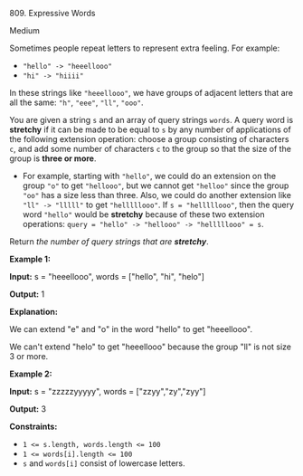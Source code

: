 809\. Expressive Words

Medium

Sometimes people repeat letters to represent extra feeling. For example:

*   `"hello" -> "heeellooo"`
*   `"hi" -> "hiiii"`

In these strings like `"heeellooo"`, we have groups of adjacent letters that are all the same: `"h"`, `"eee"`, `"ll"`, `"ooo"`.

You are given a string `s` and an array of query strings `words`. A query word is **stretchy** if it can be made to be equal to `s` by any number of applications of the following extension operation: choose a group consisting of characters `c`, and add some number of characters `c` to the group so that the size of the group is **three or more**.

*   For example, starting with `"hello"`, we could do an extension on the group `"o"` to get `"hellooo"`, but we cannot get `"helloo"` since the group `"oo"` has a size less than three. Also, we could do another extension like `"ll" -> "lllll"` to get `"helllllooo"`. If `s = "helllllooo"`, then the query word `"hello"` would be **stretchy** because of these two extension operations: `query = "hello" -> "hellooo" -> "helllllooo" = s`.

Return _the number of query strings that are **stretchy**_.

**Example 1:**

**Input:** s = "heeellooo", words = ["hello", "hi", "helo"]

**Output:** 1

**Explanation:** 

We can extend "e" and "o" in the word "hello" to get "heeellooo". 

We can't extend "helo" to get "heeellooo" because the group "ll" is not size 3 or more.

**Example 2:**

**Input:** s = "zzzzzyyyyy", words = ["zzyy","zy","zyy"]

**Output:** 3

**Constraints:**

*   `1 <= s.length, words.length <= 100`
*   `1 <= words[i].length <= 100`
*   `s` and `words[i]` consist of lowercase letters.